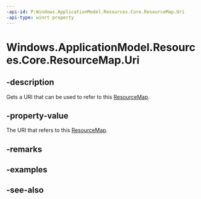 ----api-id: P:Windows.ApplicationModel.Resources.Core.ResourceMap.Uri
-api-type: winrt property
---<!-- Property syntaxpublic Windows.Foundation.Uri Uri { get; }--># Windows.ApplicationModel.Resources.Core.ResourceMap.Uri## -descriptionGets a URI that can be used to refer to this [ResourceMap](resourcemap.md).## -property-valueThe URI that refers to this [ResourceMap](resourcemap.md).## -remarks## -examples## -see-also